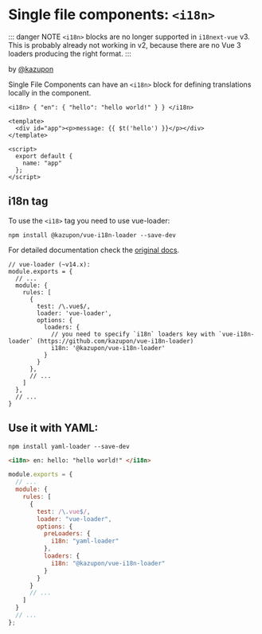 # Single file components: `<i18n>` <Badge type="danger" text="Removed in 3.0" />
::: danger NOTE
`<i18n>` blocks are no longer supported in `i18next-vue` v3. This is probably already not working in v2, because there are no Vue 3 loaders producing the right format.
:::


by [@kazupon](https://github.com/kazupon)

Single File Components can have an `<i18n>` block for defining translations locally in the component.

```vue
<i18n> { "en": { "hello": "hello world!" } } </i18n>

<template>
  <div id="app"><p>message: {{ $t('hello') }}</p></div>
</template>

<script>
  export default {
    name: "app"
  };
</script>
```

## i18n tag

To use the `<i18>` tag you need to use vue-loader:

```
npm install @kazupon/vue-i18n-loader --save-dev
```

For detailed documentation check the [original docs](https://github.com/kazupon/vue-i18n-loader).

```
// vue-loader (~v14.x):
module.exports = {
  // ...
  module: {
    rules: [
      {
        test: /\.vue$/,
        loader: 'vue-loader',
        options: {
          loaders: {
            // you need to specify `i18n` loaders key with `vue-i18n-loader` (https://github.com/kazupon/vue-i18n-loader)
            i18n: '@kazupon/vue-i18n-loader'
          }
        }
      },
      // ...
    ]
  },
  // ...
}
```

## Use it with YAML:

```
npm install yaml-loader --save-dev
```

```html
<i18n> en: hello: "hello world!" </i18n>
```

```javascript
module.exports = {
  // ...
  module: {
    rules: [
      {
        test: /\.vue$/,
        loader: "vue-loader",
        options: {
          preLoaders: {
            i18n: "yaml-loader"
          },
          loaders: {
            i18n: "@kazupon/vue-i18n-loader"
          }
        }
      }
      // ...
    ]
  }
  // ...
};
```
